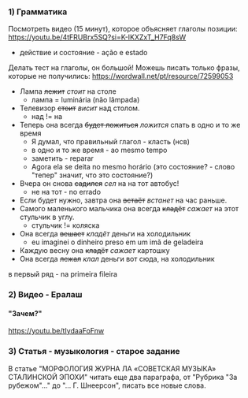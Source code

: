 ### 1) Грамматика

Посмотреть видео (15 минут), которое объясняет глаголы позиции: https://youtu.be/4tFRUBrx5SQ?si=K-IKXZxT_H7Fq8sW

- действие и состояние - ação e estado

Делать тест на глаголы, он большой! Можешь писать только фразы, которые не получились: https://wordwall.net/pt/resource/72599053

- Лампа ~~лежит~~ *стоит* на столе
    - лампа = luminária (não lâmpada)
- Телевизор ~~стоит~~ *висит* над столом.
    - над != на
- Теперь она всегда ~~будет ложиться~~ *ложится* спать в одно и то же время
    - Я думал, что правильный глагол - класть (нсв) 
    - в одно и то же время - ao mesmo tempo
    - заметить - reparar
    - Agora ela se deita no mesmo horário (это состояние? - слово "тепер" значит, что это состояние?)
- Вчера он снова ~~садился~~ *сел* на на тот автобус!
    - не на тот - no errado
- Если будет нужно, завтра она ~~встаёт~~ *встанет* на час раньше.
- Самого маленького мальчика она всегда ~~кладёт~~ *сажает* на этот стульчик в углу.
    - стульчик != коляска
- Она всегда ~~вешает~~ *кладёт* деньги на холодильник
    - eu imaginei o dinheiro preso em um imã de geladeira
- Каждую весну она ~~кладёт~~ *сажает* картошку
- Она всегда ~~лежал~~ *клал* деньги вот сюда, на холодильник


в первый ряд - na primeira fileira

### 2) Видео - Ералаш

#### "Зачем?"

https://youtu.be/tIydaaFoFnw

### 3) Cтатья - музыкология  - старое задание

В статье "МОРФОЛОГИЯ ЖУРНА
ЛА «СОВЕТСКАЯ МУЗЫКА» СТАЛИНСКОЙ ЭПОХИ" читать еще два параграфа, от "Рубрика "За рубежом"..." до "... Г. Шнеерсон", писать все новые слова.
